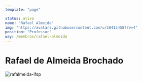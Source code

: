 ```yaml
---
template: "page"

status: ativo
name: "Rafael Almeida"
img: "https://avatars.githubusercontent.com/u/104154587?v=4"
position: "Professor"
way: /membros/rafael-almeida
---
```


# Rafael de Almeida Brochado

![rafalmeida-ifsp](https://avatars.githubusercontent.com/u/104154587?v=4)